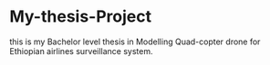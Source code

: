 # My-thesis-Project
this is my Bachelor level thesis in Modelling Quad-copter drone for Ethiopian airlines surveillance system.
